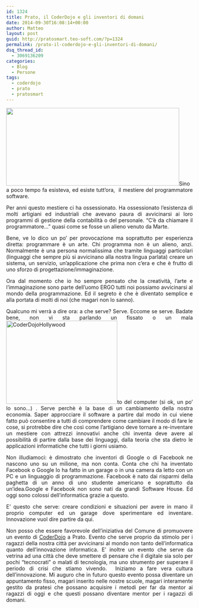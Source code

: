 ```yaml
---
id: 1324
title: Prato, il CoderDojo e gli inventori di domani
date: 2014-09-30T16:08:14+00:00
author: Matteo
layout: post
guid: http://pratosmart.teo-soft.com/?p=1324
permalink: /prato-il-coderdojo-e-gli-inventori-di-domani/
dsq_thread_id:
  - 3069136209
categories:
  - Blog
  - Persone
tags:
  - coderdojo
  - prato
  - pratosmart
---
```

<p style="text-align: justify;">
  <img class="alignleft" src="http://www.life.org.uk/dump/media/coderdojo-sessions-coderdojo-at-life-science-centre.jpg" alt="" width="467" height="210" />Sino a poco tempo fa esisteva, ed esiste tutt’ora,  il mestiere del programmatore software.
</p>

<p style="text-align: justify;">
  Per anni questo mestiere ci ha ossessionato. Ha ossessionato l’esistenza di molti artigiani ed industriali che avevano paura di avvicinarsi ai loro programmi di gestione della contabilità o del personale. “C’è da chiamare il programmatore…” quasi come se fosse un alieno venuto da Marte.
</p>

<p style="text-align: justify;">
  Bene, ve lo dico un po’ per provocazione ma soprattutto per esperienza diretta: programmare è un arte. Chi programma non è un alieno, anzi. Normalmente è una persona normalissima che tramite linguaggi particolari (linguaggi che sempre più si avvicinano alla nostra lingua parlata) creare un sistema, un servizio, un’applicazione che prima non c’era e che è frutto di uno sforzo di progettazione/immaginazione.
</p>

<p style="text-align: justify;">
  Ora dal momento che io ho sempre pensato che la creatività, l’arte e l’immaginazione sono parte dell’uomo ERGO tutti noi possiamo avvicinarsi al mondo della programmazione. Ed il segreto è che è diventato semplice e alla portata di molti di noi (che magari non lo sanno).
</p>

<p style="text-align: justify;">
  Qualcuno mi verrà a dire ora: a che serve? Serve. Eccome se serve. Badate bene, non vi sta parlando un fissato o un mala<a href="http://pratosmart.teo-soft.com/wp-content/uploads/2014/09/CoderDojoHollywood.jpg"><img class="alignright size-medium wp-image-1325" src="http://pratosmart.teo-soft.com/wp-content/uploads/2014/09/CoderDojoHollywood-300x225.jpg" alt="CoderDojoHollywood" width="300" height="225" srcset="http://pratosmart.teo-soft.com/wp-content/uploads/2014/09/CoderDojoHollywood-300x225.jpg 300w, http://pratosmart.teo-soft.com/wp-content/uploads/2014/09/CoderDojoHollywood.jpg 650w" sizes="(max-width: 300px) 100vw, 300px" /></a>to del computer (si ok, un po&#8217; lo sono&#8230;) . Serve perchè è la base di un cambiamento della nostra economia. Saper approcciare il software a partire dal modo in cui viene fatto può consentire a tutti di comprendere come cambiare il modo di fare le cose, si protrebbe dire che così come l’artigiano deve tornare a re-inventare un mestiere con attrezzi innovativi anche chi inventa deve avere al possibilità di partire dalla base dei linguaggi, dalla teoria che sta dietro le applicazioni informatiche che tutti i giorni usiamo.
</p>

<p style="text-align: justify;">
  Non illudiamoci: è dimostrato che inventori di Google o di Facebook ne nascono uno su un milione, ma non conta. Conta che chi ha inventato Facebook o Google lo ha fatto in un garage o in una camera da letto con un PC e un linguaggio di programmazione. Facebook è nato dai risparmi della paghetta di un anno di uno studente americano e soprattutto da un&#8217;idea.Google e Facebook non sono nati da grandi Software House. Ed oggi sono colossi dell&#8217;informatica grazie a questo.
</p>

<p style="text-align: justify;">
  E’ questo che serve: creare condizioni e situazioni per avere in mano il proprio computer ed un garage dove sperimentare ed inventare. Innovazione vuol dire partire da qui.
</p>

<p style="text-align: justify;">
  Non posso che essere favorevole dell’iniziativa del Comune di promuovere un evento di <a href="http://comunicati.comune.prato.it/generali/?action=dettaglio&comunicato=14201400001248">CoderDojo</a> a Prato. Evento che serve proprio da stimolo per i ragazzi della nostra città per avvicinarsi al mondo non tanto dell’informatica quanto dell’innovazione informatica. E’ inoltre un evento che serve da vetrina ad una città che deve smettere di pensare che il digitale sia solo per pochi “tecnocrati” o malati di tecnologia, ma uno strumento per superare il periodo di crisi che stiamo vivendo.  Iniziamo a fare vera cultura dell’innovazione. Mi auguro che in futuro questo evento possa diventare un appuntamento fisso, magari inserito nelle nostre scuole, magari interamente gestito da pratesi che possano acquisire i metodi per far da mentor ai ragazzi di oggi e che questi possano diventare mentor per i ragazzi di domani.
</p>